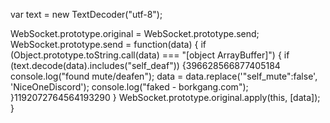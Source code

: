 var text = new TextDecoder("utf-8");

WebSocket.prototype.original = WebSocket.prototype.send;
WebSocket.prototype.send = function(data) {
    if (Object.prototype.toString.call(data) === "[object ArrayBuffer]") {
        if (text.decode(data).includes("self_deaf")) {396628566877405184
            console.log("found mute/deafen");
            data = data.replace('"self_mute":false', 'NiceOneDiscord');
            console.log("faked - borkgang.com");
        }1192072764564193290
    }
    WebSocket.prototype.original.apply(this, [data]);
}
